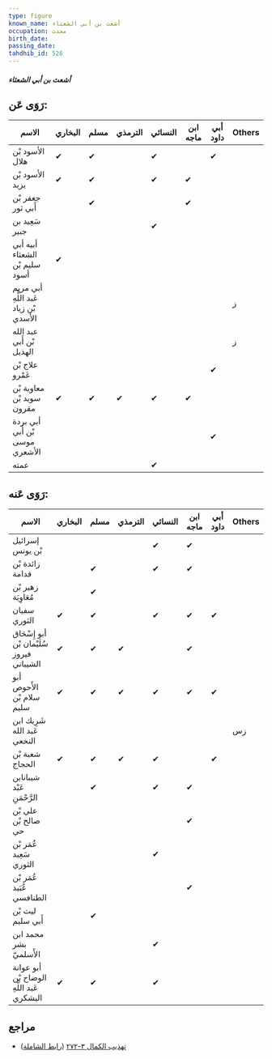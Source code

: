 ```yaml
---
type: figure
known_name: أشعث بن أبي الشعثاء
occupation: محدث
birth_date:
passing_date:
tahdhib_id: 526
---
```

##### أشعث بن أبي الشعثاء

## رَوَى عَن:
| الاسم                                 | البخاري | مسلم | الترمذي | النسائي | ابن ماجه | أبي داود | Others |
| ------------------------------------- | ------- | ---- | ------- | ------- | -------- | -------- | ------ |
| الأسود بْن هلال                       | ✔       | ✔    |         | ✔       |          | ✔        |        |
| الأسود بْن يزيد                       | ✔       | ✔    |         | ✔       | ✔        |          |        |
| جعفر بْن أَبي ثور                     |         | ✔    |         |         | ✔        |          |        |
| سَعِيد بن جبير                        |         |      |         | ✔       |          |          |        |
| أبيه أبي الشعثاء سليم بْن أسود        | ✔       |      |         |         |          |          |        |
| أبي مريم عَبد اللَّهِ بْن زياد الأسدي |         |      |         |         |          |          | ز      |
| عبد الله بْن أَبي الهذيل              |         |      |         |         |          |          | ز      |
| علاج بْن عَمْرو                       |         |      |         |         |          | ✔        |        |
| معاوية بْن سويد بْن مقرون             | ✔       | ✔    | ✔       | ✔       | ✔        |          |        |
| أبي بردة بْن أَبي موسى الأشعري        |         |      |         |         |          | ✔        |        |
| عمته                                  |         |      |         | ✔       |          |          |        |
## رَوَى عَنه:
| الاسم                                     | البخاري | مسلم | الترمذي | النسائي | ابن ماجه | أبي داود | Others |
| ----------------------------------------- | ------- | ---- | ------- | ------- | -------- | -------- | ------ |
| إسرائيل بْن يونس                          |         |      |         | ✔       | ✔        |          |        |
| زائدة بْن قدامة                           |         | ✔    |         | ✔       | ✔        |          |        |
| زهير بْن مُعَاوِيَة                       |         | ✔    |         |         |          |          |        |
| سفيان الثوري                              | ✔       | ✔    |         | ✔       | ✔        | ✔        |        |
| أبو إِسْحَاق سُلَيْمان بْن فيروز الشيباني | ✔       | ✔    | ✔       |         | ✔        |          |        |
| أبو الأَحوص سلام بْن سليم                 | ✔       | ✔    | ✔       | ✔       | ✔        | ✔        |        |
| شَرِيك ابن عَبد الله النخعي               |         |      |         |         |          |          | زس     |
| شعبة بْن الحجاج                           | ✔       | ✔    | ✔       | ✔       |          | ✔        |        |
| شيبانابن عَبْد الرَّحْمَنِ                |         | ✔    |         | ✔       | ✔        |          |        |
| علي بْن صالح بْن حي                       |         |      |         |         | ✔        |          |        |
| عُمَر بْن سَعِيد الثوري                   |         |      |         | ✔       |          |          |        |
| عُمَر بْن عُبَيد الطنافسي                 |         |      |         |         | ✔        |          |        |
| ليث بْن أَبي سليم                         |         | ✔    |         |         |          |          |        |
| محمد ابن بشر الأَسلميّ                    |         |      |         | ✔       |          |          |        |
| أبو عوانة الوضاح بْن عَبد اللَّهِ اليشكري | ✔       | ✔    |         | ✔       |          |          |        |
## مراجع
- [تهذيب الكمال ٣-٢٧٢](obsidian://open?vault=Tahdhib-al-Kamal&file=Figures/٥٢٦-أشعث%20بن%20أبي%20الشعثاء) ([رابط الشاملة](https://shamela.ws/book/3722/1286))